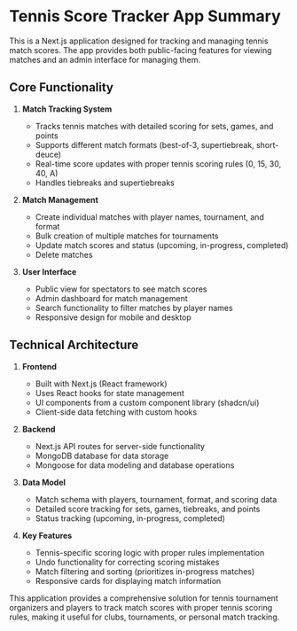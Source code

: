 # Tennis Score Tracker App Summary

This is a Next.js application designed for tracking and managing tennis match scores. The app provides both public-facing features for viewing matches and an admin interface for managing them.

## Core Functionality

1. **Match Tracking System**
   - Tracks tennis matches with detailed scoring for sets, games, and points
   - Supports different match formats (best-of-3, supertiebreak, short-deuce)
   - Real-time score updates with proper tennis scoring rules (0, 15, 30, 40, A)
   - Handles tiebreaks and supertiebreaks

2. **Match Management**
   - Create individual matches with player names, tournament, and format
   - Bulk creation of multiple matches for tournaments
   - Update match scores and status (upcoming, in-progress, completed)
   - Delete matches

3. **User Interface**
   - Public view for spectators to see match scores
   - Admin dashboard for match management
   - Search functionality to filter matches by player names
   - Responsive design for mobile and desktop

## Technical Architecture

1. **Frontend**
   - Built with Next.js (React framework)
   - Uses React hooks for state management
   - UI components from a custom component library (shadcn/ui)
   - Client-side data fetching with custom hooks

2. **Backend**
   - Next.js API routes for server-side functionality
   - MongoDB database for data storage
   - Mongoose for data modeling and database operations

3. **Data Model**
   - Match schema with players, tournament, format, and scoring data
   - Detailed score tracking for sets, games, tiebreaks, and points
   - Status tracking (upcoming, in-progress, completed)

4. **Key Features**
   - Tennis-specific scoring logic with proper rules implementation
   - Undo functionality for correcting scoring mistakes
   - Match filtering and sorting (prioritizes in-progress matches)
   - Responsive cards for displaying match information

This application provides a comprehensive solution for tennis tournament organizers and players to track match scores with proper tennis scoring rules, making it useful for clubs, tournaments, or personal match tracking.
